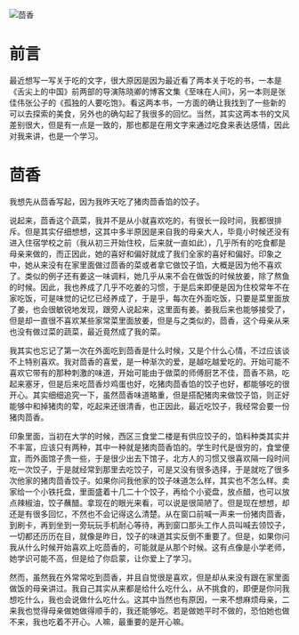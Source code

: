 ![茴香](http://upload-images.jianshu.io/upload_images/48180-de0a1afd39b8a833.jpg?imageMogr2/auto-orient/strip%7CimageView2/2/w/1240)

# 前言

最近想写一写关于吃的文字，很大原因是因为最近看了两本关于吃的书，一本是《舌尖上的中国》前两部的导演陈晓卿的博客文集《至味在人间》，另一本则是张佳伟张公子的《孤独的人要吃饱》。看这两本书，一方面的确让我找到了一些新的可以去探索的美食，另外也的确勾起了我很多的回忆。当然，其实这两本书的文风差别很大，但是有一点是一致的，那也都是在用文字来通过吃食来表达感情，因此对我来讲，也是一个学习。

# 茴香

我想先从茴香写起，因为我昨天吃了猪肉茴香馅的饺子。

说起来，茴香这个蔬菜，我并不是从小就喜欢吃的，有很长一段时间，我都很排斥。但是其实仔细想想，这其中多半原因是来自我的母亲大人，毕竟小时候还没有进入住宿学校之前（我从初三开始住校，后来就一直如此），几乎所有的吃食都是母亲来做的，而正因此，她的喜好和偏好就成了我们全家的喜好和偏好。印象之中，她从来没有在家里面做过茴香的菜或者拿它做饺子馅，大概是因为他不喜欢了。类似的例子还有姜这一味调料，她几乎从来不会在做饭的时候放姜，除了熬鱼的时候。因此，我也养成了几乎不吃姜的习惯，于是后来即便是因为住校常年不在家吃饭，可是味觉的记忆已经养成了，于是乎，每次在外面吃饭，只要是菜里面放了姜，也会很敏锐地发现，跟旁人说起来，这里面有姜。姜我后来也能够接受了，但是却一直很不喜欢某些家常菜里面放姜，但是与之类似的，茴香，这个母亲从来也没有做过菜的蔬菜，最近竟然成了我的菜。

我其实也忘记了第一次在外面吃到茴香是什么时候，又是个什么心情，不过应该谈不上特别喜欢。我对茴香的喜爱，是一种渐次的爱，是越吃越爱吃的。开始可能不喜欢它带有的那种刺激的味道，开始可能由于做菜的师傅厨艺不佳，茴香不熟，吃起来塞牙，但是后来吃茴香炒鸡蛋也好，吃猪肉茴香馅的饺子也好，都能够吃的很开心。其实细细追究一下，虽然茴香味道略重，但是搭配猪肉来做饺子馅，则正好能够中和掉猪肉的荤，吃起来还很清香，也正因此，最近吃饺子，我经常会要一份猪肉茴香。

印象里面，当初在大学的时候，西区三食堂二楼是有供应饺子的，馅料种类其实并不丰富，应该只有两种，其中一种就是猪肉茴香馅的。学生时代是很穷的，食堂便宜，而外面馆子贵一些，于是很少出去下馆子，北方人的习惯又很喜欢隔一段时间吃一次饺子，于是就经常到那里去吃饺子，可是又没有很多选择，于是就吃了很多次他家的猪肉茴香饺子。如果你问我他家的饺子味道怎么样，其实也不怎么样。卖家给一个小铁托盘，里面盛着十几二十个饺子，再给个小瓷盘，放点醋，也可以放点辣椒油，饺子蘸醋。拿现在的眼光来看，可以说是很简陋了。但是现在想想，却还是有很多回忆，不然也不会记得这么清楚。从在窗口前喊一声来一份猪肉茴香，到刷卡，再到坐到一旁玩玩手机耐心等待，再到窗口那头工作人员叫喊去领饺子，一切都还历历在目，就像是昨日，饺子的味道其实反倒不重要了。但是，如果你问我从什么时候开始喜欢上吃茴香的，可能就是从那个时候。这有点像是小学老师，她学识可能不高，但是给了你启蒙，让你爱上了学习。

然而，虽然我在外常常吃到茴香，并且自觉很是喜欢，但是却从来没有跟在家里面做饭的母亲讲过。我自己其实从来都是给什么吃什么，从不挑食的，即便是你问我想吃什么，我也会说做什么吃什么。这其中当然也有原因，一来不想麻烦母亲，二来我也觉得母亲做她做得顺手的，我还能够吃。若是做她平时不做的，恐怕她也做不来，我也吃着不开心。人嘛，最重要的是开心嘛。


